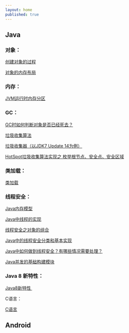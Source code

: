 ```yaml
---
layout: home
published: true
---
```


## Java

### 对象：

<a href="/_post/Java/创建对象的过程.jpg">创建对象的过程</a>

<a href="/_post/Java/对象的内存布局.jpg">对象的内存布局</a>



### 内存：

<a href="/_post/Java/JVM运行时内存.jpg">JVM运行时内存分区</a>



### GC：

<a href="/_post/Java/如何判断对象是否已经死去.jpg">GC时如何判断对象是否已经死去？</a>

<a href="/_post/Java/垃圾收集算法.jpg">垃圾收集算法</a>

<a href="/_post/Java/垃圾收集器（以JDK7 Update 14为例）.jpg">垃圾收集器（以JDK7 Update 14为例）</a>

<a href="/_post/Java/HotSpot垃圾收集算法实现之 枚举根节点、安全点、安全区域.jpg">HotSpot垃圾收集算法实现之 枚举根节点、安全点、安全区域</a>



### 类加载：

<a href="/_post/Java/JVM类加载.jpg">类加载</a>



### 线程安全：

<a href="/_post/Java/Java内存模型.jpg">Java内存模型</a>

<a href="/_post/Java/线程实现.jpg">Java中线程的实现</a>

<a href="/_post/Java/对象的组合.jpg">线程安全之对象的组合</a>

<a href="/_post/Java/线程安全.jpg">Java中的线程安全分类和基本实现</a>

<a href="/_post/Java/线程安全性.jpg">Java中如何做到线程安全？有哪些情况需要处理？</a>

<a href="/_post/Java/Java并发的基础构建模块.jpg">Java并发的基础构建模块</a>



### Java 8 新特性：

<a href="/_post/Java/Java8新特性.jpg">Java8新特性 </a>



C语言：

<a href="./_post/C语言.jpg">C语言</a>



## Android





